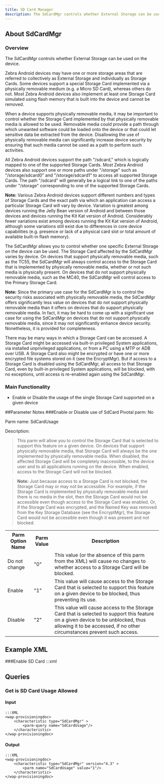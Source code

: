 ```yaml
---
title: SD Card Manager
description: The SdCardMgr controls whether External Storage can be used on the device.
---
```

## About SdCardMgr

### Overview
The SdCardMgr controls whether External Storage can be used on the device.

Zebra Android devices may have one or more storage areas that are referred to collectively as External Storage and individually as Storage Cards. Some devices support a special Storage Card implemented via a physically removable medium (e.g. a Micro SD Card), whereas others do not. Most Zebra Android devices also implement at least one Storage Card simulated using flash memory that is built into the device and cannot be removed.

When a device supports physically removable media, it may be important to control whether the Storage Card implemented by that physically removable media is allowed to be used. Removable media could provide a path through which unwanted software could be loaded onto the device or that could let sensitive data be extracted from the device. Disallowing the use of physically removable media can significantly increase device security by ensuring that such media cannot be used as a path to perform such activities.

All Zebra Android devices support the path "/sdcard," which is logically mapped to one of the supported Storage Cards. Most Zebra Android devices also support one or more paths under "/storage" such as "/storage/sdcard0" and "/storage/sdcard1" to access all supported Storage Cards. The path "/sdcard" will generally be a logical link to one of the paths under "/storage" corresponding to one of the supported Storage Cards.

**Note:** Various Zebra Android devices support different numbers and types of Storage Cards and the exact path via which an application can access a particular Storage Card will vary by device. Variation is greatest among devices running the Jelly Bean version of Android and between those devices and devices running the Kit Kat version of Android. Considerably fewer variations exist among devices running the Kit Kat version of Android, although some variations still exist due to differences in core device capabilities (e.g. presence or lack of a physical card slot or total amount of available built-in flash memory).

The SdCardMgr allows you to control whether one specific External Storage on the device can be used. The Storage Card affected by the SdCardMgr varies by device. On devices that support physically removable media, such as the TC55, the SdCardMgr will always control access to the Storage Card that is implemented by physically removable media, whether or not such media is physically present. On devices that do not support physically removable media, such as the MC40, the SdCardMgr will control access to the Primary Storage Card.

**Note:** Since the primary use case for the SdCardMgr is to control the security risks associated with physically removable media, the SdCardMgr offers significantly less value on devices that do not support physically removable media than it offers on devices that do support physically removable media. In fact, it may be hard to come up with a significant use case for using the SdCardMgr on devices that do not support physically removable media, since it may not significantly enhance device security. Nonetheless, it is provided for completeness.

There may be many ways in which a Storage Card can be accessed. A Storage Card might be accessed via built-in privileged System applications, via installed unprivileged applications, or from a PC using a MTP or ADB over USB. A Storage Card also might be encrypted or have one or more encrypted file systems stored on it (see the EncryptMgr). But if access to a Storage Card is disabled using the SdCardMgr, all access to that Storage Card, even by built-in privileged System applications, will be blocked, with no exceptions, until access is re-enabled again using the SdCardMgr.

### Main Functionality

* Enable or Disable the usage of the single Storage Card supported on a given device

##Parameter Notes
###Enable or Disable use of SdCard
Pivotal parm: No

Parm name: SdCardUsage

Description: 

>This parm will allow you to control the Storage Card that is selected to support this feature on a given device. On devices that support physically removable media, that Storage Card will always be the one implemented by physically removable media. When disabled, the affected Storage Card will be completely inaccessible, to the device user and to all applications running on the device. When enabled, access to the Storage Card will not be blocked.

>**Note:** Just because access to a Storage Card is not blocked, the Storage Card may or may not be accessible. For example, if the Storage Card is implemented by physically removable media and there is no media in the slot, then the Storage Card would not be accessible even though access to the Storage Card was enabled. Or, if the Storage Card was encrypted, and the Named Key was removed from the Key Storage Database (see the EncryptMgr), the Storage Card would not be accessible even though it was present and not blocked.

<div class="parm-table">
 <table>
	<tr>
		<th>Parm Option Name</th>
		<th>Parm Value</th>
		<th>Description</th>
	</tr>
  <tr>
    <td>Do not change</td>
    <td>"0"</td>
	<td>This value (or the absence of this parm from the XML) will cause no changes to whether access to a Storage Card will be blocked.</td>
  </tr>
  <tr>
    <td>Enable</td>
    <td>"1"</td>
	<td>This value will cause access to the Storage Card that is selected to support this feature on a given device to be blocked, thus preventing its use.</td>
  </tr>
  <tr>
    <td>Disable</td>
    <td>"2"</td>
	<td>This value will cause access to the Storage Card that is selected to support this feature on a given device to be unblocked, thus allowing it to be accessed, if no other circumstances prevent such access.</td>
  </tr>
</table>
</div>	

## Example XML
###Enable SD Card
	:::xml
	<wap-provisioningdoc>
		<characteristic type="SdCardMgr" version="4.3" >
			<parm name="SdCardUsage" value="1"/>
		</characteristic>
	</wap-provisioningdoc>

## Queries

### Get is SD Card Usage Allowed

#### Input 

    :::XML
    <wap-provisioningdoc>
        <characteristic type="SdCardMgr" >
            <parm-query name="SdCardUsage"/>
        </characteristic>
    </wap-provisioningdoc>

#### Output

    :::XML
    <wap-provisioningdoc>
        <characteristic type="SdCardMgr" version="4.3" >
            <parm name="SdCardUsage" value="1"/>
        </characteristic>
    </wap-provisioningdoc>

